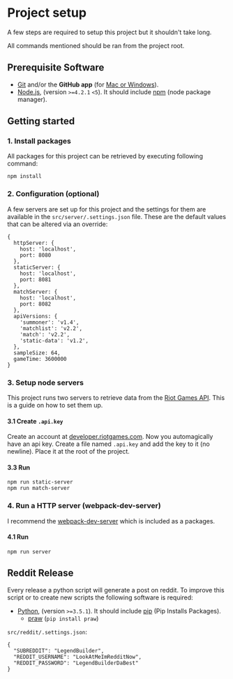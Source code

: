 # Project setup

A few steps are required to setup this project but it shouldn't take long.

All commands mentioned should be ran from the project root.

## Prerequisite Software

* [Git](http://git-scm.com) and/or the **GitHub app** (for [Mac or Windows](http://desktop.github.com)).
* [Node.js](http://nodejs.org), (version `>=4.2.1` `<5`). It should include [npm](https://www.npmjs.com/) (node package manager).

## Getting started

### 1. Install packages
All packages for this project can be retrieved by executing following command:
```
npm install
```

### 2. Configuration (optional)
A few servers are set up for this project and the settings for them are available in the `src/server/.settings.json` file.
These are the default values that can be altered via an override:
```
{
  httpServer: {
    host: 'localhost',
    port: 8080
  },
  staticServer: {
    host: 'localhost',
    port: 8081
  },
  matchServer: {
    host: 'localhost',
    port: 8082
  },
  apiVersions: {
    'summoner': 'v1.4',
    'matchlist': 'v2.2',
    'match': 'v2.2',
    'static-data': 'v1.2',
  },
  sampleSize: 64,
  gameTime: 3600000
}
```

### 3. Setup node servers
This project runs two servers to retrieve data from the [Riot Games API](https://developer.riotgames.com/).
This is a guide on how to set them up.

#### 3.1 Create `.api.key`
Create an account at [developer.riotgames.com](https://developer.riotgames.com/). Now you automagically have an api key.
Create a file named `.api.key` and add the key to it (no newline). Place it at the root of the project.

#### 3.3 Run
```
npm run static-server
npm run match-server
```

### 4. Run a HTTP server (webpack-dev-server)
I recommend the [webpack-dev-server](https://github.com/webpack/webpack-dev-server) which is included as a packages.

#### 4.1 Run
```
npm run server
```

## Reddit Release
Every release a python script will generate a post on reddit. To improve this script or to create new scripts the following software is required:

* [Python](https://www.python.org/downloads/), (version `>=3.5.1`). It should include [pip](https://pypi.python.org/pypi/pip) (Pip Installs Packages). 
  * [praw](https://praw.readthedocs.org) (`pip install praw`)

`src/reddit/.settings.json`:
```
{
  "SUBREDDIT": "LegendBuilder",
  "REDDIT_USERNAME": "LookAtMeImRedditNow",
  "REDDIT_PASSWORD": "LegendBuilderDaBest"
}
```